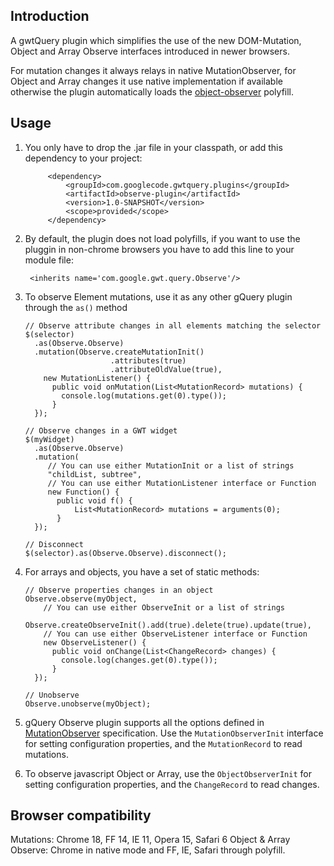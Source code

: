 

## Introduction
A gwtQuery plugin which simplifies the use of the new DOM-Mutation, Object and Array Observe interfaces introduced in newer browsers.

For mutation changes it always relays in native MutationObserver, for Object and Array changes it use native implementation if available
otherwise the plugin automatically loads the [object-observer](https://github.com/MaxArt2501/object-observe) polyfill.

## Usage

1. You only have to drop the .jar file in your classpath, or add this dependency to your project:

   ```
        <dependency>
            <groupId>com.googlecode.gwtquery.plugins</groupId>
            <artifactId>observe-plugin</artifactId>
            <version>1.0-SNAPSHOT</version>
            <scope>provided</scope>
        </dependency>
   ```

2. By default, the plugin does not load polyfills, if you want to use the pluggin in non-chrome browsers you have to add this line to your module file:
   ```
    <inherits name='com.google.gwt.query.Observe'/>
   ```

3. To observe Element mutations, use it as any other gQuery plugin through the `as()` method
   ```
   // Observe attribute changes in all elements matching the selector
   $(selector)
     .as(Observe.Observe)
     .mutation(Observe.createMutationInit()
                      .attributes(true)
                      .attributeOldValue(true),
       new MutationListener() {
         public void onMutation(List<MutationRecord> mutations) {
           console.log(mutations.get(0).type());
         }
     });

   // Observe changes in a GWT widget
   $(myWidget)
     .as(Observe.Observe)
     .mutation(
        // You can use either MutationInit or a list of strings
        "childList, subtree",
        // You can use either MutationListener interface or Function
        new Function() {
          public void f() {
              List<MutationRecord> mutations = arguments(0);
          }
     });

   // Disconnect
   $(selector).as(Observe.Observe).disconnect();
   ```

4. For arrays and objects, you have a set of static methods:
   ```
   // Observe properties changes in an object
   Observe.observe(myObject,
       // You can use either ObserveInit or a list of strings
       Observe.createObserveInit().add(true).delete(true).update(true),
       // You can use either ObserveListener interface or Function
       new ObserveListener() {
         public void onChange(List<ChangeRecord> changes) {
           console.log(changes.get(0).type());
         }
     });

   // Unobserve
   Observe.unobserve(myObject);
   ```

5. gQuery Observe plugin supports all the options defined in [MutationObserver](https://developer.mozilla.org/en-US/docs/Web/API/MutationObserver) specification. Use the `MutationObserverInit` interface for setting configuration properties, and the `MutationRecord` to read mutations.

6. To observe javascript Object or Array, use the `ObjectObserverInit` for setting configuration properties, and the `ChangeRecord` to read changes.


## Browser compatibility

   Mutations: Chrome 18, FF 14, IE 11, Opera 15, Safari 6
   Object & Array Observe: Chrome in native mode and FF, IE, Safari through polyfill.


